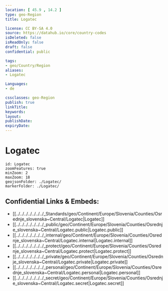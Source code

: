 ```yaml
---
location: [ 45.9 , 14.2 ] 
type: geo-Region
title: Logatec

license: CC BY-SA 4.0
source: https://datahub.io/core/country-codes
isDeleted: false
isReadOnly: false
draft: false
confidential: public

tags:
- geo/Country/Region
aliases:
- Logatec

Languages:
- de

cssclasses: geo-Region
publish: true
linkTitle: 
keywords: 
layout: 
publishDate: 
expiryDate: 
---
```


# Logatec

```leaflet
id: Logatec
zoomFeatures: true 
minZoom: 2 
maxZoom: 18
geojsonFolder: ./Logatec/
markerFolder: ./Logatec/
```


## Confidential Links & Embeds: 
- [[../../../../../../../_Standards/geo/Continent/Europe/Slovenia/Counties/Osrednje_slovenska~Central/Logatec|Logatec]] 
- [[../../../../../../../_public/geo/Continent/Europe/Slovenia/Counties/Osrednje_slovenska~Central/Logatec.public|Logatec.public]] 
- [[../../../../../../../_internal/geo/Continent/Europe/Slovenia/Counties/Osrednje_slovenska~Central/Logatec.internal|Logatec.internal]] 
- [[../../../../../../../_protect/geo/Continent/Europe/Slovenia/Counties/Osrednje_slovenska~Central/Logatec.protect|Logatec.protect]] 
- [[../../../../../../../_private/geo/Continent/Europe/Slovenia/Counties/Osrednje_slovenska~Central/Logatec.private|Logatec.private]] 
- [[../../../../../../../_personal/geo/Continent/Europe/Slovenia/Counties/Osrednje_slovenska~Central/Logatec.personal|Logatec.personal]] 
- [[../../../../../../../_secret/geo/Continent/Europe/Slovenia/Counties/Osrednje_slovenska~Central/Logatec.secret|Logatec.secret]] 

